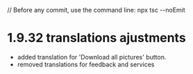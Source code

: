 // Before any commit, use the command line: npx tsc --noEmit

# 1.9.32 translations ajustments

- added translation for 'Download all pictures' button.
- removed translations for feedback and services